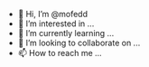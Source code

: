 - 👋 Hi, I’m @mofedd
- 👀 I’m interested in ...
- 🌱 I’m currently learning ...
- 💞️ I’m looking to collaborate on ...
- 📫 How to reach me ...

<!---
mofedd/mofedd is a ✨ special ✨ repository because its `README.md` (this file) appears on your GitHub profile.
You can click the Preview link to take a look at your changes.
--->
